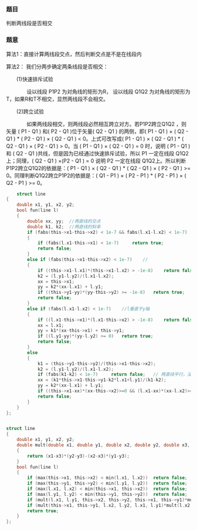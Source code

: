 ### 题目
判断两线段是否相交

### 题意
算法1：直接计算两线段交点，然后判断交点是不是在线段内

算法2：
我们分两步确定两条线段是否相交：

　　(1)快速排斥试验

　　　　设以线段 P1P2 为对角线的矩形为R， 设以线段 Q1Q2 为对角线的矩形为T，如果R和T不相交，显然两线段不会相交。

　　(2)跨立试验

　　　　如果两线段相交，则两线段必然相互跨立对方。若P1P2跨立Q1Q2 ，则矢量 ( P1 - Q1 ) 和( P2 - Q1 )位于矢量( Q2 - Q1 ) 的两侧，即( P1 - Q1 ) × ( Q2 - Q1 ) * ( P2 - Q1 ) × ( Q2 - Q1 ) < 0。上式可改写成( P1 - Q1 ) × ( Q2 - Q1 ) * ( Q2 - Q1 ) × ( P2 - Q1 ) > 0。当 ( P1 - Q1 ) × ( Q2 - Q1 ) = 0 时，说明 ( P1 - Q1 ) 和 ( Q2 - Q1 )共线，但是因为已经通过快速排斥试验，所以 P1 一定在线段 Q1Q2上；同理，( Q2 - Q1 ) ×(P2 - Q1 ) = 0 说明 P2 一定在线段 Q1Q2上。所以判断P1P2跨立Q1Q2的依据是：( P1 - Q1 ) × ( Q2 - Q1 ) * ( Q2 - Q1 ) × ( P2 - Q1 ) >= 0。同理判断Q1Q2跨立P1P2的依据是：( Q1 - P1 ) × ( P2 - P1 ) * ( P2 - P1 ) × ( Q2 - P1 ) >= 0。
   
~~~ c
    struct line
{
    double x1, y1, x2, y2;
    bool fun(line l)
    {
        double xx, yy;  //两直线的交点
        double k1, k2;  //两直线的斜率
        if (fabs(this->x1-this->x2) < 1e-7 && fabs(l.x1-l.x2) < 1e-7)   //两条直线都垂直于y轴
        {
            if (fabs(l.x1-this->x1) < 1e-7)     return true;
            return false;
        }
        else if (fabs(this->x1-this->x2) < 1e-7)    //
        {
            if ((this->x1-l.x1)*(this->x1-l.x2) > -1e-8)    return false;
            k2 = (l.y1-l.y2)/(l.x1-l.x2);
            xx = this->x1;
            yy = k2*(xx-l.x1) + l.y1;
            if ((this->y1-yy)*(yy-this->y2) >= -1e-8)   return true;
            return false;
        }
        else if (fabs(l.x1-l.x2) < 1e-7)    //l垂直于y轴
        {
            if ((l.x1-this->x1)*(l.x1-this->x2) > -1e-8)    return false;
            xx = l.x1;
            yy = k1*(xx-this->x1) + this->y1;
            if ((l.y1-yy)*(yy-l.y2) >= 0)   return true;
            return false;
        }
        else
        {
            k1 = (this->y1-this->y2)/(this->x1-this->x2);
            k2 = (l.y1-l.y2)/(l.x1-l.x2);
            if (fabs(k1-k2) < 1e-7)     return false;   // 两直线平行，没交点
            xx = (k1*this->x1-this->y1-k2*l.x1+l.y1)/(k1-k2);
            yy = k2*(xx-l.x1) + l.y1;
            if ((this->x1-xx)*(xx-this->x2)>=0 && (l.x1-xx)*(xx-l.x2)>=0)   return true;//两直线的交点是不是在线段上
            return false;
        }
    }
}; 


struct line
{
    double x1, y1, x2, y2;
    double mult(double x1, double y1, double x2, double y2, double x3, double y3)   //计算叉乘 
    {
        return (x1-x3)*(y2-y3)-(x2-x3)*(y1-y3);
    }
    bool fun(line l)
    {
        if (max(this->x1, this->x2) < min(l.x1, l.x2))  return false;
        if (max(this->y1, this->y2) < min(l.y1, l.y2))  return false;
        if (max(l.x1, l.x2) < min(this->x1, this->x2))  return false;
        if (max(l.y1, l.y2) < min(this->y1, this->y2))  return false;
        if (mult(l.x1, l.y1, this->x2, this->y2, this->x1, this->y1)*mult(this->x2, this->y2, l.x2, l.y2, this->x1, this->y1)<0)    return false;
        if (mult(this->x1, this->y1, l.x2, l.y2, l.x1, l.y1)*mult(l.x2, l.y2, this->x2, this->y2, l.x1, l.y1)<0)    return false;
        return true;
    }
}; 
~~~
